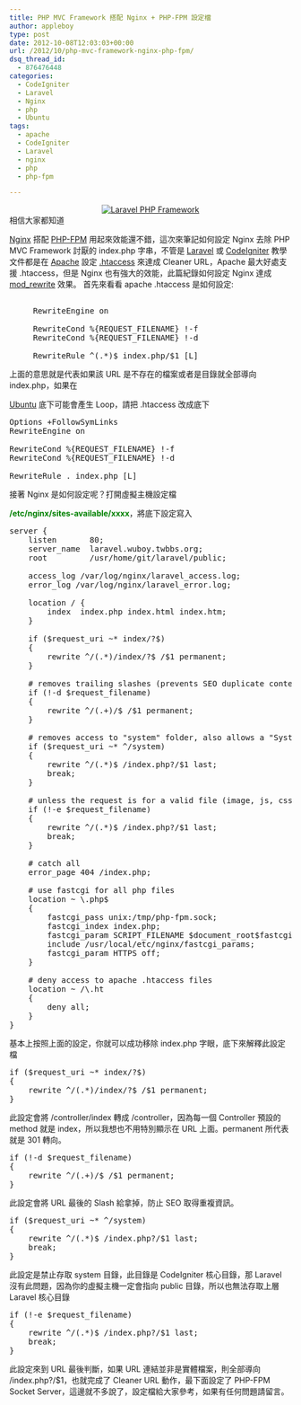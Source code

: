 ```yaml
---
title: PHP MVC Framework 搭配 Nginx + PHP-FPM 設定檔
author: appleboy
type: post
date: 2012-10-08T12:03:03+00:00
url: /2012/10/php-mvc-framework-nginx-php-fpm/
dsq_thread_id:
  - 876476448
categories:
  - CodeIgniter
  - Laravel
  - Nginx
  - php
  - Ubuntu
tags:
  - apache
  - CodeIgniter
  - Laravel
  - nginx
  - php
  - php-fpm

---
```

<div style="margin:0 auto; text-align:center">
  <a href="https://www.flickr.com/photos/appleboy/6248708214/" title="Laravel PHP Framework by appleboy46, on Flickr"><img src="https://i0.wp.com/farm7.static.flickr.com/6038/6248708214_ef1133d0e9_o.png?resize=283%2C101&#038;ssl=1" alt="Laravel PHP Framework" data-recalc-dims="1" /></a>
</div> 相信大家都知道 

<a href="http://nginx.com/" target="_blank">Nginx</a> 搭配 <a href="http://php-fpm.org/" target="_blank">PHP-FPM</a> 用起來效能還不錯，這次來筆記如何設定 Nginx 去除 PHP MVC Framework 討厭的 index.php 字串，不管是 <a href="http://laravel.com/" target="_blank">Laravel</a> 或 <a href="http://codeigniter.org.tw" target="_blank">CodeIgniter</a> 教學文件都是在 <a href="http://www.apache.org/" target="_blank">Apache</a> 設定 <a href="http://en.wikipedia.org/wiki/Htaccess" target="_blank">.htaccess</a> 來達成 Cleaner URL，Apache 最大好處支援 .htaccess，但是 Nginx 也有強大的效能，此篇紀錄如何設定 Nginx 達成 <a href="http://httpd.apache.org/docs/2.2/mod/mod_rewrite.html" target="_blank">mod_rewrite</a> 效果。 <!--more--> 首先來看看 apache .htaccess 是如何設定: 

<pre class="brush: bash; title: ; notranslate" title=""><IfModule mod_rewrite.c>
     RewriteEngine on

     RewriteCond %{REQUEST_FILENAME} !-f
     RewriteCond %{REQUEST_FILENAME} !-d

     RewriteRule ^(.*)$ index.php/$1 [L]
</IfModule></pre> 上面的意思就是代表如果該 URL 是不存在的檔案或者是目錄就全部導向 index.php，如果在 

<a href="http://www.ubuntu.com/" target="_blank">Ubuntu</a> 底下可能會產生 Loop，請把 .htaccess 改成底下 

<pre class="brush: bash; title: ; notranslate" title="">Options +FollowSymLinks
RewriteEngine on

RewriteCond %{REQUEST_FILENAME} !-f
RewriteCond %{REQUEST_FILENAME} !-d

RewriteRule . index.php [L]</pre> 接著 Nginx 是如何設定呢？打開虛擬主機設定檔 

**<span style="color:green">/etc/nginx/sites-available/xxxx</span>**，將底下設定寫入 

<pre class="brush: bash; title: ; notranslate" title="">server {
    listen       80;
    server_name  laravel.wuboy.twbbs.org;
    root         /usr/home/git/laravel/public;

    access_log /var/log/nginx/laravel_access.log;
    error_log /var/log/nginx/laravel_error.log;

    location / {
        index  index.php index.html index.htm;
    }

    if ($request_uri ~* index/?$)
    {
        rewrite ^/(.*)/index/?$ /$1 permanent;
    }

    # removes trailing slashes (prevents SEO duplicate content issues)
    if (!-d $request_filename)
    {
        rewrite ^/(.+)/$ /$1 permanent;
    }

    # removes access to "system" folder, also allows a "System.php" controller
    if ($request_uri ~* ^/system)
    {
        rewrite ^/(.*)$ /index.php?/$1 last;
        break;
    }

    # unless the request is for a valid file (image, js, css, etc.), send to bootstrap
    if (!-e $request_filename)
    {
        rewrite ^/(.*)$ /index.php?/$1 last;
        break;
    }

    # catch all
    error_page 404 /index.php;

    # use fastcgi for all php files
    location ~ \.php$
    {
        fastcgi_pass unix:/tmp/php-fpm.sock;
        fastcgi_index index.php;
        fastcgi_param SCRIPT_FILENAME $document_root$fastcgi_script_name;
        include /usr/local/etc/nginx/fastcgi_params;
        fastcgi_param HTTPS off;
    }

    # deny access to apache .htaccess files
    location ~ /\.ht
    {
        deny all;
    }
}</pre> 基本上按照上面的設定，你就可以成功移除 index.php 字眼，底下來解釋此設定檔 

<pre class="brush: bash; title: ; notranslate" title="">if ($request_uri ~* index/?$)
{
    rewrite ^/(.*)/index/?$ /$1 permanent;
}</pre> 此設定會將 /controller/index 轉成 /controller，因為每一個 Controller 預設的 method 就是 index，所以我想也不用特別顯示在 URL 上面。permanent 所代表就是 301 轉向。 

<pre class="brush: bash; title: ; notranslate" title="">if (!-d $request_filename)
{
    rewrite ^/(.+)/$ /$1 permanent;
}</pre> 此設定會將 URL 最後的 Slash 給拿掉，防止 SEO 取得重複資訊。 

<pre class="brush: bash; title: ; notranslate" title="">if ($request_uri ~* ^/system)
{
    rewrite ^/(.*)$ /index.php?/$1 last;
    break;
}</pre> 此設定是禁止存取 system 目錄，此目錄是 CodeIgniter 核心目錄，那 Laravel 沒有此問題，因為你的虛擬主機一定會指向 public 目錄，所以也無法存取上層 Laravel 核心目錄 

<pre class="brush: bash; title: ; notranslate" title="">if (!-e $request_filename)
{
    rewrite ^/(.*)$ /index.php?/$1 last;
    break;
}</pre> 此設定來到 URL 最後判斷，如果 URL 連結並非是實體檔案，則全部導向 /index.php?/$1，也就完成了 Cleaner URL 動作，最下面設定了 PHP-FPM Socket Server，這邊就不多說了，設定檔給大家參考，如果有任何問題請留言。